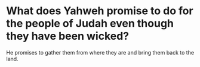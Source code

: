 # What does Yahweh promise to do for the people of Judah even though they have been wicked?

He promises to gather them from where they are and bring them back to the land.
